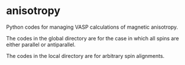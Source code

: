 # anisotropy

Python codes for managing VASP calculations of magnetic anisotropy. 

The codes in the global directory are for the case in which all spins are either parallel or antiparallel. 

The codes in the local directory are for arbitrary spin alignments.
